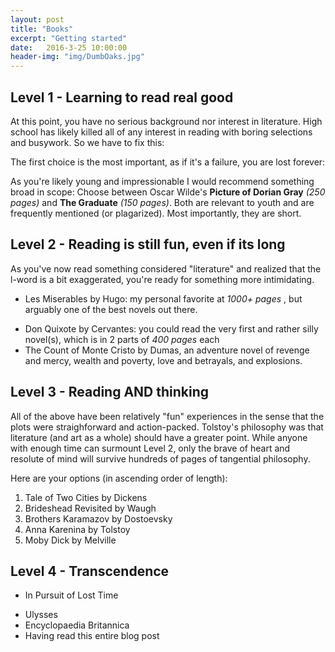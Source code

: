 ```yaml
---
layout: post
title: "Books"
excerpt: "Getting started"
date:   2016-3-25 10:00:00
header-img: "img/DumbOaks.jpg"
---
```


## Level 1 - Learning to read real good 

At this point, you have no serious background nor interest in literature.  High school has likely killed all of any interest in reading with boring selections and busywork.
So we have to fix this:

The first choice is the most important, as if it's a failure, you are lost forever:


As you're likely young and impressionable I would recommend something broad in scope:
Choose between Oscar Wilde's **Picture of Dorian Gray** *(250 pages)* and **The Graduate** *(150 pages)*. Both are relevant to youth and are frequently mentioned (or plagarized).  Most importantly, they are short.  

## Level 2 - Reading is still fun, even if its long 

As you've now read something considered "literature" and realized that the l-word is a bit exaggerated, you're ready for something more intimidating.

* Les Miserables by Hugo: my personal favorite at *1000+ pages* , but arguably one of the best novels out there.
+ Don Quixote by Cervantes: you could read the very first and rather silly novel(s), which is in 2 parts of *400 pages* each
+ The Count of Monte Cristo by Dumas, an adventure novel of revenge and mercy, wealth and poverty, love and betrayals, and explosions.  

## Level 3 - Reading AND thinking

All of the above have been relatively "fun" experiences in the sense that the plots were straighforward and action-packed.  Tolstoy's philosophy was that literature (and art as a whole) should have a greater point. While anyone with enough time can surmount Level 2, only the brave of heart and resolute of mind will survive hundreds of pages of tangential philosophy.

Here are your options (in ascending order of length):

1. Tale of Two Cities by Dickens
2. Brideshead Revisited by Waugh
3. Brothers Karamazov by Dostoevsky
4. Anna Karenina by Tolstoy
5. Moby Dick by Melville 

## Level 4 - Transcendence 

* In Pursuit of Lost Time
+ Ulysses
+ Encyclopaedia Britannica
+ Having read this entire blog post
